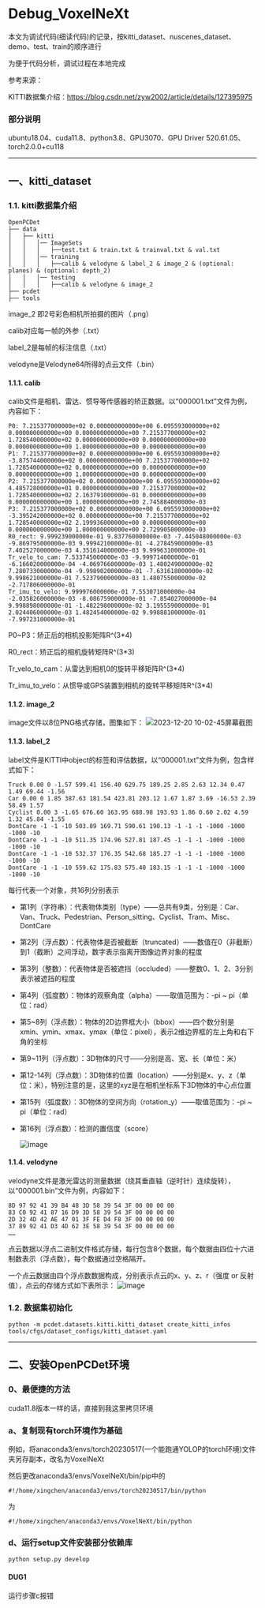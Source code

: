# Debug_VoxelNeXt
本文为调试代码(细读代码)的记录，按kitti_dataset、nuscenes_dataset、demo、test、train的顺序进行

为便于代码分析，调试过程在本地完成

参考来源：

KITTI数据集介绍：https://blog.csdn.net/zyw2002/article/details/127395975

### 部分说明
ubuntu18.04、cuda11.8、python3.8、GPU3070、GPU Driver 520.61.05、torch2.0.0+cu118
***
## 一、kitti_dataset
### 1.1. kitti数据集介绍
```
OpenPCDet
├── data
│   ├── kitti
│   │   │── ImageSets
│   │   │   ├──test.txt & train.txt & trainval.txt & val.txt
│   │   │── training
│   │   │   ├──calib & velodyne & label_2 & image_2 & (optional: planes) & (optional: depth_2)
│   │   │── testing
│   │   │   ├──calib & velodyne & image_2
├── pcdet
├── tools
```
image_2 即2号彩色相机所拍摄的图片（.png）

calib对应每一帧的外参（.txt）

label_2是每帧的标注信息（.txt）

velodyne是Velodyne64所得的点云文件（.bin）
#### 1.1.1. calib
calib文件是相机、雷达、惯导等传感器的矫正数据。以“000001.txt”文件为例，内容如下：
```
P0: 7.215377000000e+02 0.000000000000e+00 6.095593000000e+02 0.000000000000e+00 0.000000000000e+00 7.215377000000e+02 1.728540000000e+02 0.000000000000e+00 0.000000000000e+00 0.000000000000e+00 1.000000000000e+00 0.000000000000e+00
P1: 7.215377000000e+02 0.000000000000e+00 6.095593000000e+02 -3.875744000000e+02 0.000000000000e+00 7.215377000000e+02 1.728540000000e+02 0.000000000000e+00 0.000000000000e+00 0.000000000000e+00 1.000000000000e+00 0.000000000000e+00
P2: 7.215377000000e+02 0.000000000000e+00 6.095593000000e+02 4.485728000000e+01 0.000000000000e+00 7.215377000000e+02 1.728540000000e+02 2.163791000000e-01 0.000000000000e+00 0.000000000000e+00 1.000000000000e+00 2.745884000000e-03
P3: 7.215377000000e+02 0.000000000000e+00 6.095593000000e+02 -3.395242000000e+02 0.000000000000e+00 7.215377000000e+02 1.728540000000e+02 2.199936000000e+00 0.000000000000e+00 0.000000000000e+00 1.000000000000e+00 2.729905000000e-03
R0_rect: 9.999239000000e-01 9.837760000000e-03 -7.445048000000e-03 -9.869795000000e-03 9.999421000000e-01 -4.278459000000e-03 7.402527000000e-03 4.351614000000e-03 9.999631000000e-01
Tr_velo_to_cam: 7.533745000000e-03 -9.999714000000e-01 -6.166020000000e-04 -4.069766000000e-03 1.480249000000e-02 7.280733000000e-04 -9.998902000000e-01 -7.631618000000e-02 9.998621000000e-01 7.523790000000e-03 1.480755000000e-02 -2.717806000000e-01
Tr_imu_to_velo: 9.999976000000e-01 7.553071000000e-04 -2.035826000000e-03 -8.086759000000e-01 -7.854027000000e-04 9.998898000000e-01 -1.482298000000e-02 3.195559000000e-01 2.024406000000e-03 1.482454000000e-02 9.998881000000e-01 -7.997231000000e-01
```
P0~P3：矫正后的相机投影矩阵R^(3*4)

R0_rect：矫正后的相机旋转矩阵R^(3*3)

Tr_velo_to_cam：从雷达到相机0的旋转平移矩阵R^(3*4)

Tr_imu_to_velo：从惯导或GPS装置到相机的旋转平移矩阵R^(3*4)
#### 1.1.2. image_2
image文件以8位PNG格式存储，图集如下：
![2023-12-20 10-02-45屏幕截图](https://github.com/xingchenshanyao/VoxelNeXt/assets/116085226/a87fde09-6d9c-4841-8c9e-0809b7ef8b05)
#### 1.1.3. label_2
label文件是KITTI中object的标签和评估数据，以“000001.txt”文件为例，包含样式如下：
```
Truck 0.00 0 -1.57 599.41 156.40 629.75 189.25 2.85 2.63 12.34 0.47 1.49 69.44 -1.56
Car 0.00 0 1.85 387.63 181.54 423.81 203.12 1.67 1.87 3.69 -16.53 2.39 58.49 1.57
Cyclist 0.00 3 -1.65 676.60 163.95 688.98 193.93 1.86 0.60 2.02 4.59 1.32 45.84 -1.55
DontCare -1 -1 -10 503.89 169.71 590.61 190.13 -1 -1 -1 -1000 -1000 -1000 -10
DontCare -1 -1 -10 511.35 174.96 527.81 187.45 -1 -1 -1 -1000 -1000 -1000 -10
DontCare -1 -1 -10 532.37 176.35 542.68 185.27 -1 -1 -1 -1000 -1000 -1000 -10
DontCare -1 -1 -10 559.62 175.83 575.40 183.15 -1 -1 -1 -1000 -1000 -1000 -10
```
每行代表一个对象，共16列分别表示
- 第1列（字符串）：代表物体类别（type）——总共有9类，分别是：Car、Van、Truck、Pedestrian、Person_sitting、Cyclist、Tram、Misc、DontCare
- 第2列（浮点数）：代表物体是否被截断（truncated）——数值在0（非截断）到1（截断）之间浮动，数字表示指离开图像边界对象的程度
- 第3列（整数）：代表物体是否被遮挡（occluded）——整数0、1、2、3分别表示被遮挡的程度
- 第4列（弧度数）：物体的观察角度（alpha）——取值范围为：-pi ~ pi（单位：rad）
- 第5~8列（浮点数）：物体的2D边界框大小（bbox）——四个数分别是xmin、ymin、xmax、ymax（单位：pixel），表示2维边界框的左上角和右下角的坐标
- 第9~11列（浮点数）：3D物体的尺寸——分别是高、宽、长（单位：米）
- 第12-14列（浮点数）：3D物体的位置（location）——分别是x、y、z（单位：米），特别注意的是，这里的xyz是在相机坐标系下3D物体的中心点位置
- 第15列（弧度数）：3D物体的空间方向（rotation_y）——取值范围为：-pi ~ pi（单位：rad）
- 第16列（浮点数）：检测的置信度（score）
  
  ![image](https://github.com/xingchenshanyao/VoxelNeXt/assets/116085226/7be4c5d3-4a3c-4a57-89fe-8b1dbd73e894)
#### 1.1.4. velodyne
velodyne文件是激光雷达的测量数据（绕其垂直轴（逆时针）连续旋转），以“000001.bin”文件为例，内容如下：
```
8D 97 92 41 39 B4 48 3D 58 39 54 3F 00 00 00 00 
83 C0 92 41 87 16 D9 3D 58 39 54 3F 00 00 00 00 
2D 32 4D 42 AE 47 01 3F FE D4 F8 3F 00 00 00 00 
37 89 92 41 D3 4D 62 3E 58 39 54 3F 00 00 00 00 
……
```
点云数据以浮点二进制文件格式存储，每行包含8个数据，每个数据由四位十六进制数表示（浮点数），每个数据通过空格隔开。

一个点云数据由四个浮点数数据构成，分别表示点云的x、y、z、r（强度 or 反射值），点云的存储方式如下表所示：
![image](https://github.com/xingchenshanyao/VoxelNeXt/assets/116085226/b939e45a-45cd-467d-bf59-3ffbb36bb645)

### 1.2. 数据集初始化
```
python -m pcdet.datasets.kitti.kitti_dataset create_kitti_infos tools/cfgs/dataset_configs/kitti_dataset.yaml
```















***

## 二、安装OpenPCDet环境
### 0、最便捷的方法
cuda11.8版本一样的话，直接到我这里拷贝环境
### a、复制现有torch环境作为基础
例如，将anaconda3/envs/torch20230517(一个能跑通YOLOP的torch环境)文件夹另存副本，改名为VoxelNeXt

然后更改anaconda3/envs/VoxelNeXt/bin/pip中的
```
#!/home/xingchen/anaconda3/envs/torch20230517/bin/python
```
为
```
#!/home/xingchen/anaconda3/envs/VoxelNeXt/bin/python
```
### d、运行setup文件安装部分依赖库
```
python setup.py develop
```
#### DUG1
运行步骤c报错
